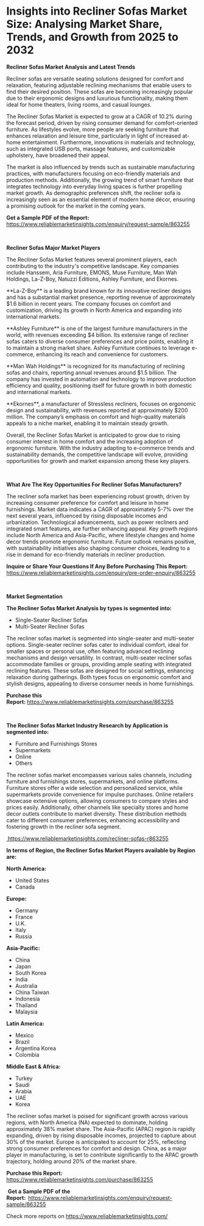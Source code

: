 <p><h1>Insights into Recliner Sofas Market Size: Analysing Market Share, Trends, and Growth from 2025 to 2032</h1></p><p><strong>Recliner Sofas Market Analysis and Latest Trends</strong></p>
<p><p>Recliner sofas are versatile seating solutions designed for comfort and relaxation, featuring adjustable reclining mechanisms that enable users to find their desired position. These sofas are becoming increasingly popular due to their ergonomic designs and luxurious functionality, making them ideal for home theaters, living rooms, and casual lounges.</p><p>The Recliner Sofas Market is expected to grow at a CAGR of 10.2% during the forecast period, driven by rising consumer demand for comfort-oriented furniture. As lifestyles evolve, more people are seeking furniture that enhances relaxation and leisure time, particularly in light of increased at-home entertainment. Furthermore, innovations in materials and technology, such as integrated USB ports, massage features, and customizable upholstery, have broadened their appeal.</p><p>The market is also influenced by trends such as sustainable manufacturing practices, with manufacturers focusing on eco-friendly materials and production methods. Additionally, the growing trend of smart furniture that integrates technology into everyday living spaces is further propelling market growth. As demographic preferences shift, the recliner sofa is increasingly seen as an essential element of modern home décor, ensuring a promising outlook for the market in the coming years.</p></p>
<p><strong>Get a Sample PDF of the Report:&nbsp;</strong> <a href="https://www.reliablemarketinsights.com/enquiry/request-sample/863255?utm_campaign=2240&utm_medium=2&utm_source=Github&utm_content=ia&utm_term=04042025&utm_id=recliner-sofas">https://www.reliablemarketinsights.com/enquiry/request-sample/863255</a></p>
<p>&nbsp;</p>
<p><strong>Recliner Sofas Major Market Players</strong></p>
<p><p>The Recliner Sofas Market features several prominent players, each contributing to the industry's competitive landscape. Key companies include Hanssem, Aria Furniture, EMONS, Muse Furniture, Man Wah Holdings, La-Z-Boy, Natuzzi Editions, Ashley Furniture, and Ekornes.</p><p>**La-Z-Boy** is a leading brand known for its innovative recliner designs and has a substantial market presence, reporting revenue of approximately $1.6 billion in recent years. The company focuses on comfort and customization, driving its growth in North America and expanding into international markets.</p><p>**Ashley Furniture** is one of the largest furniture manufacturers in the world, with revenues exceeding $4 billion. Its extensive range of recliner sofas caters to diverse consumer preferences and price points, enabling it to maintain a strong market share. Ashley Furniture continues to leverage e-commerce, enhancing its reach and convenience for customers.</p><p>**Man Wah Holdings** is recognized for its manufacturing of reclining sofas and chairs, reporting annual revenues around $1.5 billion. The company has invested in automation and technology to improve production efficiency and quality, positioning itself for future growth in both domestic and international markets.</p><p>**Ekornes**, a manufacturer of Stressless recliners, focuses on ergonomic design and sustainability, with revenues reported at approximately $200 million. The company’s emphasis on comfort and high-quality materials appeals to a niche market, enabling it to maintain steady growth.</p><p>Overall, the Recliner Sofas Market is anticipated to grow due to rising consumer interest in home comfort and the increasing adoption of ergonomic furniture. With the industry adapting to e-commerce trends and sustainability demands, the competitive landscape will evolve, providing opportunities for growth and market expansion among these key players.</p></p>
<p>&nbsp;</p>
<p><strong>What Are The Key Opportunities For Recliner Sofas Manufacturers?</strong></p>
<p><p>The recliner sofa market has been experiencing robust growth, driven by increasing consumer preference for comfort and leisure in home furnishings. Market data indicates a CAGR of approximately 5-7% over the next several years, influenced by rising disposable incomes and urbanization. Technological advancements, such as power recliners and integrated smart features, are further enhancing appeal. Key growth regions include North America and Asia-Pacific, where lifestyle changes and home decor trends promote ergonomic furniture. Future outlook remains positive, with sustainability initiatives also shaping consumer choices, leading to a rise in demand for eco-friendly materials in recliner production.</p></p>
<p><strong>Inquire or Share Your Questions If Any Before Purchasing This Report:</strong> <a href="https://www.reliablemarketinsights.com/enquiry/pre-order-enquiry/863255?utm_campaign=2240&utm_medium=2&utm_source=Github&utm_content=ia&utm_term=04042025&utm_id=recliner-sofas">https://www.reliablemarketinsights.com/enquiry/pre-order-enquiry/863255</a></p>
<p>&nbsp;</p>
<p><strong>Market Segmentation</strong></p>
<p><strong>The Recliner Sofas Market Analysis by types is segmented into:</strong></p>
<p><ul><li>Single-Seater Recliner Sofas</li><li>Multi-Seater Recliner Sofas</li></ul></p>
<p><p>The recliner sofas market is segmented into single-seater and multi-seater options. Single-seater recliner sofas cater to individual comfort, ideal for smaller spaces or personal use, often featuring advanced reclining mechanisms and design versatility. In contrast, multi-seater recliner sofas accommodate families or groups, providing ample seating with integrated reclining features. These sofas are designed for social settings, enhancing relaxation during gatherings. Both types focus on ergonomic comfort and stylish designs, appealing to diverse consumer needs in home furnishings.</p></p>
<p><strong>Purchase this Report:&nbsp;</strong><a href="https://www.reliablemarketinsights.com/purchase/863255?utm_campaign=2240&utm_medium=2&utm_source=Github&utm_content=ia&utm_term=04042025&utm_id=recliner-sofas">https://www.reliablemarketinsights.com/purchase/863255</a></p>
<p>&nbsp;</p>
<p><strong>The Recliner Sofas Market Industry Research by Application is segmented into:</strong></p>
<p><ul><li>Furniture and Furnishings Stores</li><li>Supermarkets</li><li>Online</li><li>Others</li></ul></p>
<p><p>The recliner sofas market encompasses various sales channels, including furniture and furnishings stores, supermarkets, and online platforms. Furniture stores offer a wide selection and personalized service, while supermarkets provide convenience for impulse purchases. Online retailers showcase extensive options, allowing consumers to compare styles and prices easily. Additionally, other channels like specialty stores and home decor outlets contribute to market diversity. These distribution methods cater to different consumer preferences, enhancing accessibility and fostering growth in the recliner sofa segment.</p></p>
<p><a href="https://www.reliablemarketinsights.com/recliner-sofas-r863255?utm_campaign=2240&utm_medium=2&utm_source=Github&utm_content=ia&utm_term=04042025&utm_id=recliner-sofas">&nbsp;https://www.reliablemarketinsights.com/recliner-sofas-r863255</a></p>
<p><strong>In terms of Region, the Recliner Sofas Market Players available by Region are:</strong></p>
<p>
    <p> <strong> North America: </strong>
        <ul>
            <li>United States</li>
            <li>Canada</li>
        </ul>
        </p> 
    <p> <strong> Europe: </strong>
        <ul>
            <li>Germany</li>
            <li>France</li>
            <li>U.K.</li>
            <li>Italy</li>
            <li>Russia</li>
        </ul>
        </p> 
    <p> <strong> Asia-Pacific: </strong>
        <ul>
            <li>China</li>
            <li>Japan</li>
            <li>South Korea</li>
            <li>India</li>
            <li>Australia</li>
            <li>China Taiwan</li>
            <li>Indonesia</li>
            <li>Thailand</li>
            <li>Malaysia</li>
        </ul>
        </p> 
    <p> <strong> Latin America: </strong>
        <ul>
            <li>Mexico</li>
            <li>Brazil</li>
            <li>Argentina Korea</li>
            <li>Colombia</li>
        </ul>
        </p> 
    <p> <strong> Middle East & Africa: </strong>
        <ul>
            <li>Turkey</li>
            <li>Saudi</li>
            <li>Arabia</li>
            <li>UAE</li>
            <li>Korea</li>
        </ul>
    </p>
    </p>
<p><p>The recliner sofas market is poised for significant growth across various regions, with North America (NA) expected to dominate, holding approximately 38% market share. The Asia-Pacific (APAC) region is rapidly expanding, driven by rising disposable incomes, projected to capture about 30% of the market. Europe is anticipated to account for 25%, reflecting strong consumer preferences for comfort and design. China, as a major player in manufacturing, is set to contribute significantly to the APAC growth trajectory, holding around 20% of the market share.</p></p>
<p><strong>Purchase this Report: </strong><a href="https://www.reliablemarketinsights.com/purchase/863255?utm_campaign=2240&utm_medium=2&utm_source=Github&utm_content=ia&utm_term=04042025&utm_id=recliner-sofas">https://www.reliablemarketinsights.com/purchase/863255</a></p>
<p>&nbsp;<strong>Get a Sample PDF of the Report:&nbsp;&nbsp;</strong><a href="https://www.reliablemarketinsights.com/enquiry/request-sample/863255?utm_campaign=2240&utm_medium=2&utm_source=Github&utm_content=ia&utm_term=04042025&utm_id=recliner-sofas">https://www.reliablemarketinsights.com/enquiry/request-sample/863255</a></p>
<p><strong></strong></p>
<p>Check more reports on <a href="https://www.reliablemarketinsights.com/?utm_campaign=2240&utm_medium=2&utm_source=Github&utm_content=ia&utm_term=04042025&utm_id=recliner-sofas">https://www.reliablemarketinsights.com/</a></p>